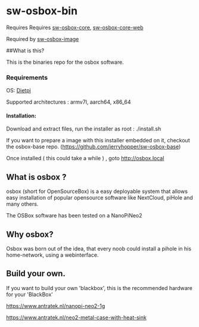 # sw-osbox-bin

Requires Requires [sw-osbox-core](https://github.com/jerryhopper/sw-osbox-core), [sw-osbox-core-web](https://github.com/jerryhopper/sw-osbox-core-web)


Required by [sw-osbox-image](https://github.com/jerryhopper/sw-osbox-image)


##What is this?

This is the binaries repo for the osbox software.


### Requirements
OS: [Dietpi](https://dietpi.com)

Supported architectures : armv7l, aarch64, x86_64



#### Installation: 

Download and extract files, run the installer as root : ./install.sh

If you want to prepare a image with this installer embedded on it, checkout the osbox-base repo. (https://github.com/jerryhopper/sw-osbox-base)

Once installed ( this could take a while ) ,  goto http://osbox.local 

## What is osbox ?

osbox (short for OpenSourceBox) is a easy deployable system that allows easy installation of popular opensource software like NextCloud, piHole and many others.

The OSBox software has been tested on a NanoPiNeo2 


## Why osbox?

Osbox was born out of the idea, that every noob could install a pihole in his home-network, using a webinterface.

## Build your own.

If you want to build your own 'blackbox',  this is the recommended hardware for your 'BlackBox'

https://www.antratek.nl/nanopi-neo2-1g

https://www.antratek.nl/neo2-metal-case-with-heat-sink

